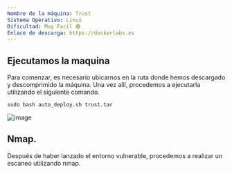 ```yaml
---
Nombre de la máquina: Trust
Sistema Operativo: Linux
Dificultad: Muy Facil 🟢
Enlace de descarga: https://dockerlabs.es
---
```


## Ejecutamos la maquina

Para comenzar, es necesario ubicarnos en la ruta donde hemos descargado y descomprimido la máquina. Una vez allí, procedemos a ejecutarla utilizando el siguiente comando.

```
sudo bash auto_deploy.sh trust.tar
```

![image](https://github.com/Cesmendaro/Dockerlabs.es/assets/153618246/c16ba732-c73f-45e3-99f6-20418d084296)

## Nmap.

Después de haber lanzado el entorno vulnerable, procedemos a realizar un escaneo utilizando nmap.
